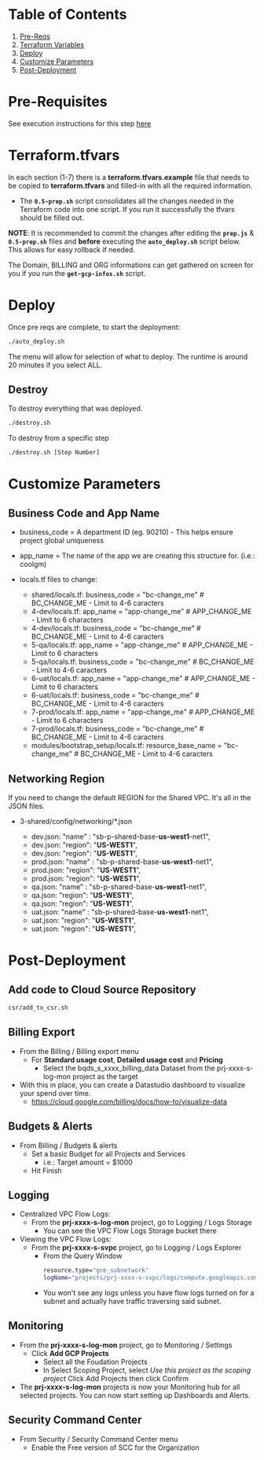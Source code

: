 # Table of Contents

1. [Pre-Reqs](#Pre-Requisites)
2. [Terraform Variables](#Terraformtfvars)
3. [Deploy](#Deploy)
4. [Customize Parameters](#Customize-Parameters)
5. [Post-Deployment](#Post-Deployment)

# Pre-Requisites

See execution instructions for this step [here](../0-prep/README.md)

# Terraform.tfvars

In each section (1-7) there is a **terraform.tfvars.example** file that needs to be copied to **terraform.tfvars** and filled-in with all the required information.

- The **`0.5-prep.sh`** script consolidates all the changes needed in the Terraform code into one script. If you run it successfully the tfvars should be filled out.

**NOTE**: It is recommended to commit the changes after editing the **`prep.js`** & **`0.5-prep.sh`** files and **before** executing the **`auto_deploy.sh`** script below. This allows for easy rollback if needed.

The Domain, BILLING and ORG informations can get gathered on screen for you if you run the **`get-gcp-infos.sh`** script.

# Deploy

Once pre reqs are complete, to start the deployment:

```bash
./auto_deploy.sh
```

The menu will allow for selection of what to deploy. The runtime is around 20 minutes if you select ALL.

## Destroy

To destroy everything that was deployed.

```bash
./destroy.sh
```

To destroy from a specific step

```bash
./destroy.sh [Step Number]
```

# Customize Parameters

## Business Code and App Name

- business_code = A department ID (eg. 90210) - This helps ensure project global uniqueness
- app_name = The name of the app we are creating this structure for. (i.e.: coolgm)

- locals.tf files to change:

  - shared/locals.tf: business_code = "bc-change_me" # BC_CHANGE_ME - Limit to 4-6 caracters
  - 4-dev/locals.tf: app_name = "app-change_me" # APP_CHANGE_ME - Limit to 6 characters
  - 4-dev/locals.tf: business_code = "bc-change_me" # BC_CHANGE_ME - Limit to 4-6 caracters
  - 5-qa/locals.tf: app_name = "app-change_me" # APP_CHANGE_ME - Limit to 6 characters
  - 5-qa/locals.tf: business_code = "bc-change_me" # BC_CHANGE_ME - Limit to 4-6 caracters
  - 6-uat/locals.tf: app_name = "app-change_me" # APP_CHANGE_ME - Limit to 6 characters
  - 6-uat/locals.tf: business_code = "bc-change_me" # BC_CHANGE_ME - Limit to 4-6 caracters
  - 7-prod/locals.tf: app_name = "app-change_me" # APP_CHANGE_ME - Limit to 6 characters
  - 7-prod/locals.tf: business_code = "bc-change_me" # BC_CHANGE_ME - Limit to 4-6 caracters
  - modules/bootstrap_setup/locals.tf: resource_base_name = "bc-change_me" # BC_CHANGE_ME - Limit to 4-6 caracters

## Networking Region

If you need to change the default REGION for the Shared VPC. It's all in the JSON files.

- 3-shared/config/networking/\*.json

  - dev.json: "name" : "sb-p-shared-base-**us-west1**-net1",
  - dev.json: "region": "**US-WEST1**",
  - dev.json: "region": "**US-WEST1**",
  - prod.json: "name" : "sb-p-shared-base-**us-west1**-net1",
  - prod.json: "region": "**US-WEST1**",
  - prod.json: "region": "**US-WEST1**",
  - qa.json: "name" : "sb-p-shared-base-**us-west1**-net1",
  - qa.json: "region": "**US-WEST1**",
  - qa.json: "region": "**US-WEST1**",
  - uat.json: "name" : "sb-p-shared-base-**us-west1**-net1",
  - uat.json: "region": "**US-WEST1**",
  - uat.json: "region": "**US-WEST1**",

# Post-Deployment

## Add code to Cloud Source Repository

```bash
csr/add_to_csr.sh
```

## Billing Export

- From the Billing / Billing export menu
  - For **Standard usage cost**, **Detailed usage cost** and **Pricing**
    - Select the bqds_s_xxxx_billing_data Dataset from the prj-xxxx-s-log-mon project as the target
- With this in place, you can create a Datastudio dashboard to visualize your spend over time.
  - https://cloud.google.com/billing/docs/how-to/visualize-data

## Budgets & Alerts

- From Billing / Budgets & alerts
  - Set a basic Budget for all Projects and Services
    - i.e.: Target amount = $1000
  - Hit Finish

## Logging

- Centralized VPC Flow Logs:
  - From the **prj-xxxx-s-log-mon** project, go to Logging / Logs Storage
    - You can see the VPC Flow Logs Storage bucket there
- Viewing the VPC Flow Logs:
  - From the **prj-xxxx-s-svpc** project, go to Logging / Logs Explorer
    - From the Query Window
      ```bash
      resource.type="gce_subnetwork"
      logName="projects/prj-xxxx-s-svpc/logs/compute.googleapis.com%2Fvpc_flows"
      ```
    - You won't see any logs unless you have flow logs turned on for a subnet and actually have traffic traversing said subnet.

## Monitoring

- From the **prj-xxxx-s-log-mon** project, go to Monitoring / Settings
  - Click **Add GCP Projects**
    - Select all the Foudation Projects
    - In Select Scoping Project, select _Use this project as the scoping project_
      Click Add Projects then click Confirm
- The **prj-xxxx-s-log-mon** projects is now your Monitoring hub for all selected projects. You can now start setting up Dashboards and Alerts.

## Security Command Center

- From Security / Security Command Center menu
  - Enable the Free version of SCC for the Organization
